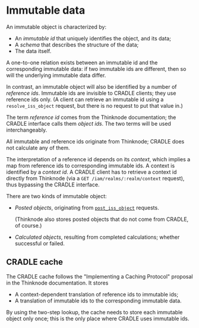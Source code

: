 # Immutable data
An immutable object is characterized by:

* An _immutable id_ that uniquely identifies the object, and its data;
* A _schema_ that describes the structure of the data;
* The data itself.

A one-to-one relation exists between an immutable id and the corresponding immutable data:
if two immutable ids are different, then so will the underlying immutable data differ.

In contrast, an immutable object will also be identified by a number of _reference ids_.
Immutable ids are invisible to CRADLE clients; they use reference ids only.
(A client can retrieve an immutable id using a `resolve_iss_object` request,
but there is no request to put that value in.)

The term _reference id_ comes from the Thinknode documentation; the CRADLE interface
calls them _object ids_. The two terms will be used interchangeably.

All immutable and reference ids originate from Thinknode; CRADLE does not calculate any
of them.

The interpretation of a reference id depends on its _context_, which implies
a map from reference ids to corresponding immutable ids.
A context is identified by a _context id_.
A CRADLE client has to retrieve a context id directly from Thinknode (via a
`GET /iam/realms/:realm/context` request), thus bypassing the CRADLE interface.

There are two kinds of immutable object:

* _Posted objects_, originating from [`post_iss_object`](msg_post_iss_object.md) requests.

  (Thinknode also stores posted objects that do not come from CRADLE, of course.)
* _Calculated objects_, resulting from completed calculations; whether successful or failed.


## CRADLE cache
The CRADLE cache follows the "Implementing a Caching Protocol" proposal in the Thinknode
documentation. It stores

* A context-dependent translation of reference ids to immutable ids;
* A translation of immutable ids to the corresponding immutable data.

By using the two-step lookup, the cache needs to store each immutable object only once;
this is the only place where CRADLE uses immutable ids.
